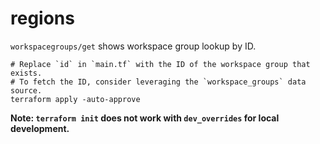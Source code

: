 # regions

`workspacegroups/get` shows workspace group lookup by ID.

~~~ shell
# Replace `id` in `main.tf` with the ID of the workspace group that exists.
# To fetch the ID, consider leveraging the `workspace_groups` data source.
terraform apply -auto-approve
~~~

**Note: `terraform init` does not work with `dev_overrides` for local development.**
